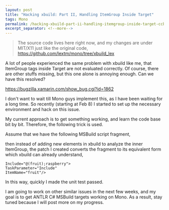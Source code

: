 ```yaml
---
layout: post
title: "Hacking xbuild: Part II, Handling ItemGroup Inside Target"
tags: Mono
permalink: /hacking-xbuild-part-ii-handling-itemgroup-inside-target-ccbae2ef6abf
excerpt_separator: <!--more-->
---
```

> The source code lives here right now, and my changes are under MIT/X11 just like the original code, https://github.com/lextm/mono/tree/xbuild_lex

A lot of people experienced the same problem with xbuild like me, that ItemGroup tags inside Target are not evaluated correctly. Of course, there are other stuffs missing, but this one alone is annoying enough. Can we have this resolved?

https://bugzilla.xamarin.com/show_bug.cgi?id=1862
<!--more-->

I don't want to wait till Mono guys implement this, as I have been waiting for a long time. So recently (starting at Feb 8) I started to set up the necessary environment and hack on this issue.

My current approach is to get something working, and learn the code base bit by bit. Therefore, the following trick is used.

Assume that we have the following MSBuild script fragment,

then instead of adding new elements in xbuild to analyze the inner ItemGroup, the patch I created converts the fragment to its equivalent form which xbuild can already understand,

```
Include="@(fruit);raspberry">
TaskParameter="Include"
ItemName="fruit"/>
```

In this way, quickly I made the unit test passed.

I am going to work on other similar issues in the next few weeks, and my goal is to get ANTLR C# MSBuild targets working on Mono. As a result, stay tuned because I will post more on my progress.
